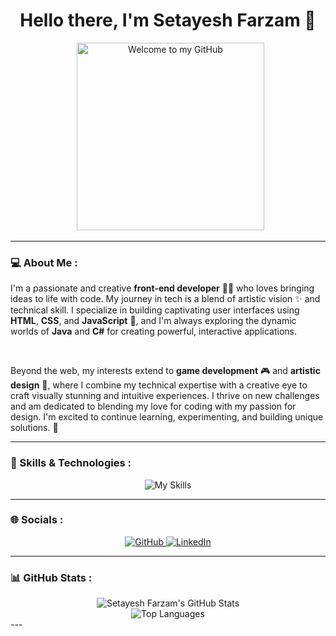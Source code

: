 <h1 align="center">Hello there, I'm Setayesh Farzam 👋</h1>
<p align="center">
  <img src="https://copilot.microsoft.com/th/id/BCO.ddc6b901-5a80-4569-80bb-e9d46f35f2ff.png" alt="Welcome to my GitHub" width="300" />
</p>

---

### 💻 About Me :

I'm a passionate and creative **front-end developer** 🧑‍💻 who loves bringing ideas to life with code. My journey in tech is a blend of artistic vision ✨ and technical skill. I specialize in building captivating user interfaces using **HTML**, **CSS**, and **JavaScript** 🚀, and I'm always exploring the dynamic worlds of **Java** and **C#** for creating powerful, interactive applications.

<br>

Beyond the web, my interests extend to **game development** 🎮 and **artistic design** 🎨, where I combine my technical expertise with a creative eye to craft visually stunning and intuitive experiences. I thrive on new challenges and am dedicated to blending my love for coding with my passion for design. I'm excited to continue learning, experimenting, and building unique solutions. 💪

---

### 🚀 Skills & Technologies :

<div align="center">
  <img src="https://skillicons.dev/icons?i=html,css,tailwind,js,react,nextjs,vue,cs,java,php" alt="My Skills">
</div>

---

### 🌐 Socials :

<div align="center">
  <a href="https://github.com/setayeshfarzam" target="_blank" rel="noopener noreferrer">
    <img src="https://img.shields.io/badge/GitHub-100000?style=for-the-badge&logo=github&logoColor=white" alt="GitHub">
  </a>
  <a href="https://linkedin.com/in/setayeshfarzam" target="_blank" rel="noopener noreferrer">
    <img src="https://img.shields.io/badge/LinkedIn-0077B5?style=for-the-badge&logo=linkedin&logoColor=white" alt="LinkedIn">
  </a>
</div>

---

### 📊 GitHub Stats :

<div align="center">
  <img src="https://github-readme-stats.vercel.app/api?username=setayeshfarzam&show_icons=true&theme=dark" alt="Setayesh Farzam's GitHub Stats">
  <br>
  <img src="https://github-readme-stats.vercel.app/api/top-langs/?username=setayeshfarzam&hide=html,css&layout=compact&theme=dark" alt="Top Languages">
</div>
---



